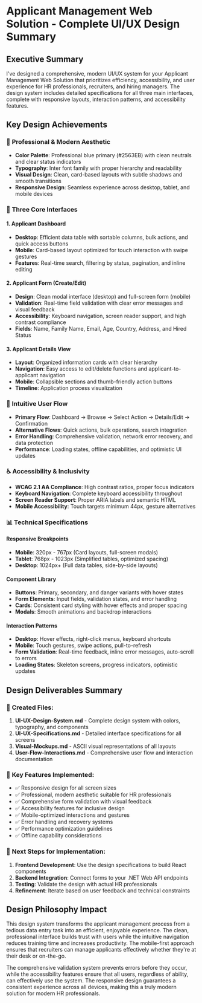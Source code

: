 # Applicant Management Web Solution - Complete UI/UX Design Summary

## Executive Summary

I've designed a comprehensive, modern UI/UX system for your Applicant Management Web Solution that prioritizes efficiency, accessibility, and user experience for HR professionals, recruiters, and hiring managers. The design system includes detailed specifications for all three main interfaces, complete with responsive layouts, interaction patterns, and accessibility features.

## Key Design Achievements

### 🎨 **Professional & Modern Aesthetic**
- **Color Palette**: Professional blue primary (#2563EB) with clean neutrals and clear status indicators
- **Typography**: Inter font family with proper hierarchy and readability
- **Visual Design**: Clean, card-based layouts with subtle shadows and smooth transitions
- **Responsive Design**: Seamless experience across desktop, tablet, and mobile devices

### 📱 **Three Core Interfaces**

#### 1. **Applicant Dashboard**
- **Desktop**: Efficient data table with sortable columns, bulk actions, and quick access buttons
- **Mobile**: Card-based layout optimized for touch interaction with swipe gestures
- **Features**: Real-time search, filtering by status, pagination, and inline editing

#### 2. **Applicant Form (Create/Edit)**
- **Design**: Clean modal interface (desktop) and full-screen form (mobile)
- **Validation**: Real-time field validation with clear error messages and visual feedback
- **Accessibility**: Keyboard navigation, screen reader support, and high contrast compliance
- **Fields**: Name, Family Name, Email, Age, Country, Address, and Hired Status

#### 3. **Applicant Details View**
- **Layout**: Organized information cards with clear hierarchy
- **Navigation**: Easy access to edit/delete functions and applicant-to-applicant navigation
- **Mobile**: Collapsible sections and thumb-friendly action buttons
- **Timeline**: Application process visualization

### 🔄 **Intuitive User Flow**
- **Primary Flow**: Dashboard → Browse → Select Action → Details/Edit → Confirmation
- **Alternative Flows**: Quick actions, bulk operations, search integration
- **Error Handling**: Comprehensive validation, network error recovery, and data protection
- **Performance**: Loading states, offline capabilities, and optimistic UI updates

### ♿ **Accessibility & Inclusivity**
- **WCAG 2.1 AA Compliance**: High contrast ratios, proper focus indicators
- **Keyboard Navigation**: Complete keyboard accessibility throughout
- **Screen Reader Support**: Proper ARIA labels and semantic HTML
- **Mobile Accessibility**: Touch targets minimum 44px, gesture alternatives

### 📊 **Technical Specifications**

#### Responsive Breakpoints
- **Mobile**: 320px - 767px (Card layouts, full-screen modals)
- **Tablet**: 768px - 1023px (Simplified tables, optimized spacing)
- **Desktop**: 1024px+ (Full data tables, side-by-side layouts)

#### Component Library
- **Buttons**: Primary, secondary, and danger variants with hover states
- **Form Elements**: Input fields, validation states, and error handling
- **Cards**: Consistent card styling with hover effects and proper spacing
- **Modals**: Smooth animations and backdrop interactions

#### Interaction Patterns
- **Desktop**: Hover effects, right-click menus, keyboard shortcuts
- **Mobile**: Touch gestures, swipe actions, pull-to-refresh
- **Form Validation**: Real-time feedback, inline error messages, auto-scroll to errors
- **Loading States**: Skeleton screens, progress indicators, optimistic updates

## Design Deliverables Summary

### 📁 **Created Files:**
1. **UI-UX-Design-System.md** - Complete design system with colors, typography, and components
2. **UI-UX-Specifications.md** - Detailed interface specifications for all screens
3. **Visual-Mockups.md** - ASCII visual representations of all layouts
4. **User-Flow-Interactions.md** - Comprehensive user flow and interaction documentation

### 🎯 **Key Features Implemented:**
- ✅ Responsive design for all screen sizes
- ✅ Professional, modern aesthetic suitable for HR professionals
- ✅ Comprehensive form validation with visual feedback
- ✅ Accessibility features for inclusive design
- ✅ Mobile-optimized interactions and gestures
- ✅ Error handling and recovery systems
- ✅ Performance optimization guidelines
- ✅ Offline capability considerations

### 🚀 **Next Steps for Implementation:**
1. **Frontend Development**: Use the design specifications to build React components
2. **Backend Integration**: Connect forms to your .NET Web API endpoints
3. **Testing**: Validate the design with actual HR professionals
4. **Refinement**: Iterate based on user feedback and technical constraints

## Design Philosophy Impact

This design system transforms the applicant management process from a tedious data entry task into an efficient, enjoyable experience. The clean, professional interface builds trust with users while the intuitive navigation reduces training time and increases productivity. The mobile-first approach ensures that recruiters can manage applicants effectively whether they're at their desk or on-the-go.

The comprehensive validation system prevents errors before they occur, while the accessibility features ensure that all users, regardless of ability, can effectively use the system. The responsive design guarantees a consistent experience across all devices, making this a truly modern solution for modern HR professionals.